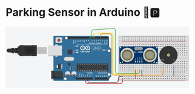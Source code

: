 # Parking Sensor in Arduino 🚗🅿
![Parking Sensor](https://github.com/Arduino-244/ParkingSensor/blob/main/image.jpg?raw=true)